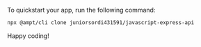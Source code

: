 To quickstart your app, run the following command: 

```bash
npx @ampt/cli clone juniorsordi431591/javascript-express-api
```

Happy coding!